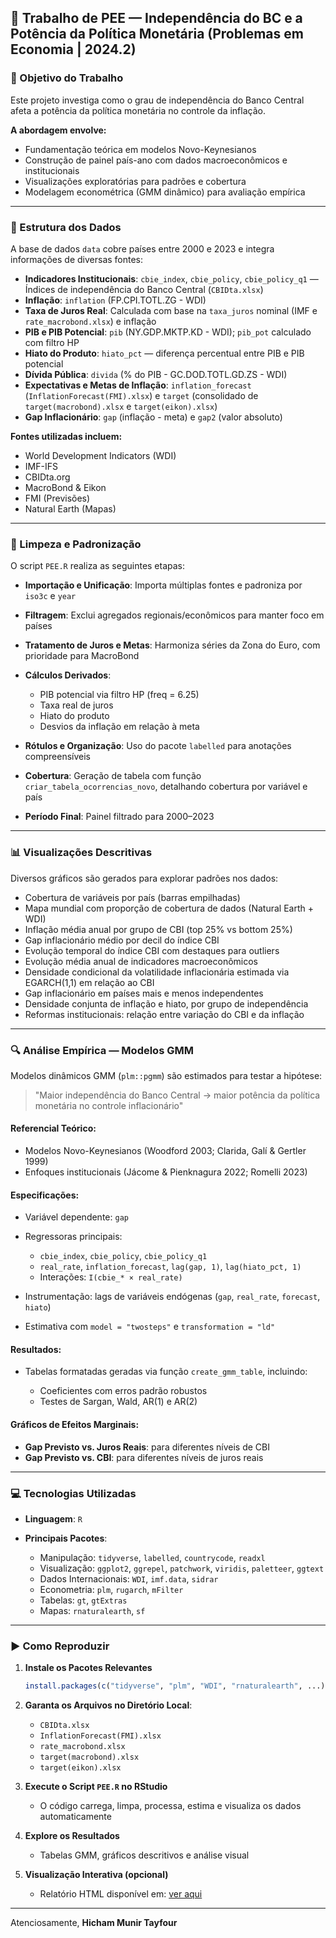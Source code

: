 ## 📘 Trabalho de PEE — Independência do BC e a Potência da Política Monetária (Problemas em Economia | 2024.2)

### 🎯 Objetivo do Trabalho

Este projeto investiga como o grau de independência do Banco Central afeta a potência da política monetária no controle da inflação.

**A abordagem envolve:**

* Fundamentação teórica em modelos Novo-Keynesianos
* Construção de painel país-ano com dados macroeconômicos e institucionais
* Visualizações exploratórias para padrões e cobertura
* Modelagem econométrica (GMM dinâmico) para avaliação empírica

---

### 📂 Estrutura dos Dados

A base de dados `data` cobre países entre 2000 e 2023 e integra informações de diversas fontes:

* **Indicadores Institucionais**: `cbie_index`, `cbie_policy`, `cbie_policy_q1` — Índices de independência do Banco Central (`CBIDta.xlsx`)
* **Inflação**: `inflation` (FP.CPI.TOTL.ZG - WDI)
* **Taxa de Juros Real**: Calculada com base na `taxa_juros` nominal (IMF e `rate_macrobond.xlsx`) e inflação
* **PIB e PIB Potencial**: `pib` (NY.GDP.MKTP.KD - WDI); `pib_pot` calculado com filtro HP
* **Hiato do Produto**: `hiato_pct` — diferença percentual entre PIB e PIB potencial
* **Dívida Pública**: `divida` (% do PIB - GC.DOD.TOTL.GD.ZS - WDI)
* **Expectativas e Metas de Inflação**: `inflation_forecast` (`InflationForecast(FMI).xlsx`) e `target` (consolidado de `target(macrobond).xlsx` e `target(eikon).xlsx`)
* **Gap Inflacionário**: `gap` (inflação - meta) e `gap2` (valor absoluto)

**Fontes utilizadas incluem:**

* World Development Indicators (WDI)
* IMF-IFS
* CBIDta.org
* MacroBond & Eikon
* FMI (Previsões)
* Natural Earth (Mapas)

---

### 🧼 Limpeza e Padronização

O script `PEE.R` realiza as seguintes etapas:

* **Importação e Unificação**: Importa múltiplas fontes e padroniza por `iso3c` e `year`
* **Filtragem**: Exclui agregados regionais/econômicos para manter foco em países
* **Tratamento de Juros e Metas**: Harmoniza séries da Zona do Euro, com prioridade para MacroBond
* **Cálculos Derivados**:

  * PIB potencial via filtro HP (freq = 6.25)
  * Taxa real de juros
  * Hiato do produto
  * Desvios da inflação em relação à meta
* **Rótulos e Organização**: Uso do pacote `labelled` para anotações compreensíveis
* **Cobertura**: Geração de tabela com função `criar_tabela_ocorrencias_novo`, detalhando cobertura por variável e país
* **Período Final**: Painel filtrado para 2000–2023

---

### 📊 Visualizações Descritivas

Diversos gráficos são gerados para explorar padrões nos dados:

* Cobertura de variáveis por país (barras empilhadas)
* Mapa mundial com proporção de cobertura de dados (Natural Earth + WDI)
* Inflação média anual por grupo de CBI (top 25% vs bottom 25%)
* Gap inflacionário médio por decil do índice CBI
* Evolução temporal do índice CBI com destaques para outliers
* Evolução média anual de indicadores macroeconômicos
* Densidade condicional da volatilidade inflacionária estimada via EGARCH(1,1) em relação ao CBI
* Gap inflacionário em países mais e menos independentes
* Densidade conjunta de inflação e hiato, por grupo de independência
* Reformas institucionais: relação entre variação do CBI e da inflação

---

### 🔍 Análise Empírica — Modelos GMM

Modelos dinâmicos GMM (`plm::pgmm`) são estimados para testar a hipótese:

> "Maior independência do Banco Central → maior potência da política monetária no controle inflacionário"

#### Referencial Teórico:

* Modelos Novo-Keynesianos (Woodford 2003; Clarida, Galí & Gertler 1999)
* Enfoques institucionais (Jácome & Pienknagura 2022; Romelli 2023)

#### Especificações:

* Variável dependente: `gap`
* Regressoras principais:

  * `cbie_index`, `cbie_policy`, `cbie_policy_q1`
  * `real_rate`, `inflation_forecast`, `lag(gap, 1)`, `lag(hiato_pct, 1)`
  * Interações: `I(cbie_* × real_rate)`
* Instrumentação: lags de variáveis endógenas (`gap`, `real_rate`, `forecast`, `hiato`)
* Estimativa com `model = "twosteps"` e `transformation = "ld"`

#### Resultados:

* Tabelas formatadas geradas via função `create_gmm_table`, incluindo:

  * Coeficientes com erros padrão robustos
  * Testes de Sargan, Wald, AR(1) e AR(2)

#### Gráficos de Efeitos Marginais:

* **Gap Previsto vs. Juros Reais**: para diferentes níveis de CBI
* **Gap Previsto vs. CBI**: para diferentes níveis de juros reais

---

### 💻 Tecnologias Utilizadas

* **Linguagem**: `R`
* **Principais Pacotes**:

  * Manipulação: `tidyverse`, `labelled`, `countrycode`, `readxl`
  * Visualização: `ggplot2`, `ggrepel`, `patchwork`, `viridis`, `paletteer`, `ggtext`
  * Dados Internacionais: `WDI`, `imf.data`, `sidrar`
  * Econometria: `plm`, `rugarch`, `mFilter`
  * Tabelas: `gt`, `gtExtras`
  * Mapas: `rnaturalearth`, `sf`

---

### ▶️ Como Reproduzir

1. **Instale os Pacotes Relevantes**

   ```R
   install.packages(c("tidyverse", "plm", "WDI", "rnaturalearth", ...)) # e demais listados
   ```

2. **Garanta os Arquivos no Diretório Local**:

   * `CBIDta.xlsx`
   * `InflationForecast(FMI).xlsx`
   * `rate_macrobond.xlsx`
   * `target(macrobond).xlsx`
   * `target(eikon).xlsx`

3. **Execute o Script `PEE.R` no RStudio**

   * O código carrega, limpa, processa, estima e visualiza os dados automaticamente

4. **Explore os Resultados**

   * Tabelas GMM, gráficos descritivos e análise visual

5. **Visualização Interativa (opcional)**

   * Relatório HTML disponível em: [ver aqui](https://raw.githack.com/Hic-Tayfour/HTML/refs/heads/main/PEE.html)

---

Atenciosamente,
**Hicham Munir Tayfour**

